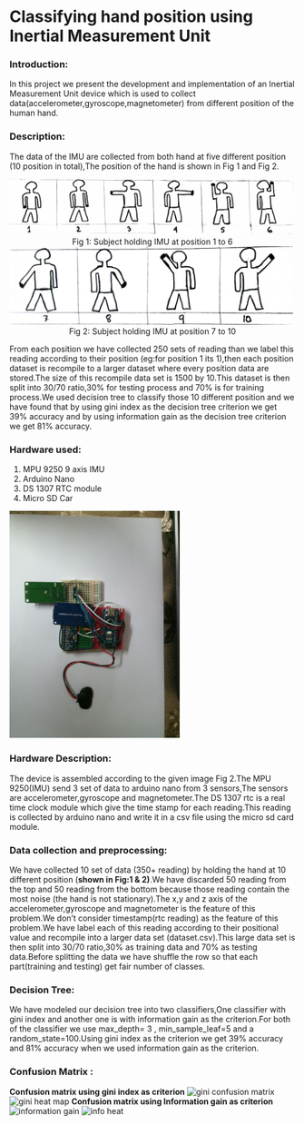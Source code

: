 # Classifying hand position using Inertial Measurement Unit

### Introduction: 

In this project we present the development and implementation of an Inertial Measurement Unit  device which is used to collect data(accelerometer,gyroscope,magnetometer) from different position of the human hand.

### Description:
The data of the IMU are collected from both hand at five different position (10 position in total),The position of the hand is shown in Fig 1 and Fig 2.

<img width=500 src="image/class1_6.jpg">


<center>Fig 1: Subject holding IMU at position 1 to 6</center>


<img width=500 src="image/class7_10.jpg">


<center>Fig 2: Subject holding IMU at position 7 to 10</center>




From each position we have collected 250 sets of reading than we label this reading according to their position (eg:for position 1 its 1),then each position dataset is recompile to a larger dataset where every position data are stored.The size of this recompile data set is 1500 by 10.This dataset is then split into 30/70 ratio,30% for testing process and 70% is for training process.We used decision tree to classify those 10 different position and we have found that by using gini index as the decision tree criterion we get 39%  accuracy and by using information gain as the decision tree criterion we get 81% accuracy.
### Hardware used:
1. MPU 9250 9 axis IMU
2. Arduino Nano
3. DS 1307 RTC module
4. Micro SD Car

<img width=300 src="image/hardware.jpg">

### Hardware Description: 
The device is assembled according to the given image Fig 2.The MPU 9250(IMU) send 3 set of data to arduino nano from 3 sensors,The sensors are accelerometer,gyroscope and magnetometer.The DS 1307 rtc is a real time clock module which give the time stamp for each reading.This reading is collected by arduino nano and write it in a csv file using the micro sd card module.

### Data collection and preprocessing:
We have collected 10 set of data (350+ reading) by holding the hand at 10 different  position (**shown in Fig:1 & 2)**.We have discarded 50 reading from the top and 50 reading from the bottom because those reading contain the most noise (the hand is not stationary).The x,y and z axis of the accelerometer,gyroscope and magnetometer is the feature of this problem.We don’t consider timestamp(rtc reading) as the feature of this problem.We have label each of this reading according to their positional value and recompile into a larger data set (dataset.csv).This large data set is then split into 30/70 ratio,30% as training data and 70% as testing data.Before splitting the data we have shuffle the row so that each part(training and testing) get fair number of classes.
### Decision Tree:
We have modeled our decision tree into two classifiers,One classifier with gini index and another one is with information gain as the criterion.For both of the classifier we use max_depth= 3 , min_sample_leaf=5 and a random_state=100.Using gini index as the criterion we get 39% accuracy and 81% accuracy when we used information gain as the criterion.

### Confusion Matrix :
**Confusion matrix using gini index as criterion**
![gini confusion matrix](https://github.com/mirsahib/Project-Andromeda/blob/master/image/gini.jpg)
![gini heat map](https://github.com/mirsahib/Project-Andromeda/blob/master/image/gini_heat.png)
**Confusion matrix using Information gain as criterion**
![information gain](https://github.com/mirsahib/Project-Andromeda/blob/master/image/info.png)
![info heat](https://github.com/mirsahib/Project-Andromeda/blob/master/image/infoheatupdate.png)
